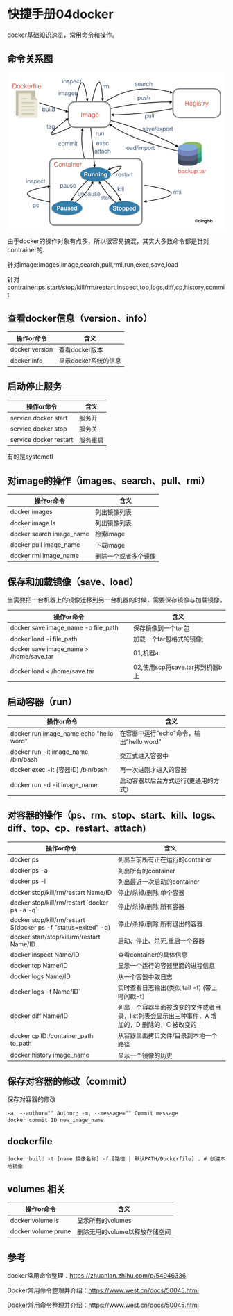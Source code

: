 # 快捷手册04docker
docker基础知识速览，常用命令和操作。

## 命令关系图
![](_v_images/20201005193416528_1393524155.png)


由于docker的操作对象有点多，所以很容易搞混，其实大多数命令都是针对contrainer的.

针对image:images,image,search,pull,rmi,run,exec,save,load

针对contrainer:ps,start/stop/kill/rm/restart,inspect,top,logs,diff,cp,history,commit


## 查看docker信息（version、info）

|     操作or命令     |                 含义                  |
| ------------------ | --------------------------- |
| docker version | 查看docker版本             |
| docker info        | 显示docker系统的信息 |

## 启动停止服务


|           操作or命令           |     含义     |
| --------------------------- | ----------- |
| service docker start     | 服务开     |
| service docker stop     | 服务关     |
| service docker restart | 服务重启 |
有的是systemctl

## 对image的操作（images、search、pull、rmi）




|                 操作or命令                 |                    含义                    |
| ----------------------------------- | ------------------------------- |
| docker images　                       |     列出镜像列表                    |
| docker image ls　                     | 列出镜像列表                       |
| docker search image_name  |  检索image                           |
| docker pull image_name       |    下载image                         |
| docker rmi image_name        |        删除一个或者多个镜像 |

## 保存和加载镜像（save、load）
当需要把一台机器上的镜像迁移到另一台机器的时候，需要保存镜像与加载镜像。


| 操作or命令                                                              |  含义                                                      |
| ------------------------------------------------------ | ----------------------------------------- |
| docker save image\_name -o file\_path          |  保存镜像到一个tar包                         |
| docker load -i file_path                                         |  加载一个tar包格式的镜像;                |
| docker save image_name > /home/save.tar  | 01,机器a                                               |
| docker load < /home/save.tar                             |  02,使用scp将save.tar拷到机器b上 |

## 启动容器（run）

|                               操作or命令                                |                                     含义                                      |
| ------------------------------------------------------ | ------------------------------------------------------ |
| docker run image_name echo "hello word"  |  在容器中运行"echo"命令，输出"hello word" |
| docker run -it image_name /bin/bash             |  交互式进入容器中                                                 |
| docker exec -it \[容器ID\] /bin/bash                  | 再一次进刚才进入的容器                                      |
| docker run -d -it image_name                            |  启动容器以后台方式运行(更通用的方式）        |

## 对容器的操作（ps、rm、stop、start、kill、logs、diff、top、cp、restart、attach)




|                                               操作or命令                                               |                                                                                         含义                                                                                         |
| --------------------------------------------------------------------------- | --------------------------------------------------------------------------------------------------------------------------- |
| docker ps                                                                                                     | 列出当前所有正在运行的container                                                                                                                           |
| docker ps -a                                                                                                | 列出所有的container                                                                                                                                                   |
| docker ps -l                                                                                                 | 列出最近一次启动的container                                                                                                                                   |
| docker stop/kill/rm/restart Name/ID                                                 | 停止/杀掉/删除 单个容器                                                                                                                                             |
| docker stop/kill/rm/restart \`docker ps -a -q\`                             | 停止/杀掉/删除 所有容器                                                                                                                                             |
| docker stop/kill/rm/restart $(docker ps -f "status=exited" -q)  | 停止/杀掉/删除 所有退出的容器                                                                                                                                 |
| docker start/stop/kill/rm/restart Name/ID                                      | 启动、停止、杀死,重启一个容器                                                                                                                                |
| docker inspect Name/ID                                                                         | 查看container的具体信息                                                                                                                                           |
| docker top Name/ID                                                                                |  显示一个运行的容器里面的进程信息                                                                                                                        |
| docker logs Name/ID                                                                               | 从一个容器中取日志                                                                                                                                                     |
| docker logs -f Name/ID`                                                                         | 实时查看日志输出(类似 tail -f) (带上时间戳-t）                                                                                                       |
| docker diff Name/ID                                                                                 | 列出一个容器里面被改变的文件或者目录，list列表会显示出三种事件，A 增加的，D 删除的，C 被改变的 |
| docker cp ID:/container\_path to\_path                                           | 从容器里面拷贝文件/目录到本地一个路径                                                                                                               |
| docker history image_name                                                                 | 显示一个镜像的历史                                                                                                                                                     |

## 保存对容器的修改（commit）
保存对容器的修改
```
-a, --author="" Author; -m, --message="" Commit message 
docker commit ID new_image_name
```
## dockerfile
```
docker build -t [name 镜像名称] -f [路径 | 默认PATH/Dockerfile] . # 创建本地镜像  
```

## volumes 相关

|       操作or命令       |               含义               |
| --------------------- | ------------------------ |
| docker volume ls | 显示所有的volumes |
| docker volume prune | 删除无用的volume以释放存储空间 |

## 参考
docker常用命令整理：https://zhuanlan.zhihu.com/p/54946336

Docker常用命令整理并介绍：https://www.west.cn/docs/50045.html

Docker常用命令整理并介绍：https://www.west.cn/docs/50045.html

